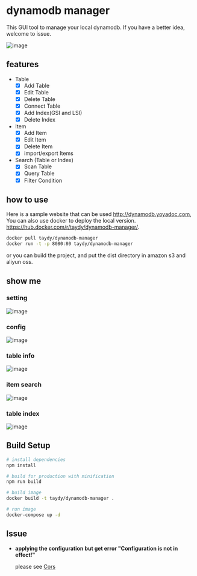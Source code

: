 # dynamodb manager

This GUI tool to manage your local dynamodb.
If you have a better idea, welcome to issue.

![image](https://github.com/YoyaTeam/images/blob/master/dynamodb-manager/dynamodb-manager.gif)

## features

* Table
  * [x] Add Table
  * [x] Edit Table
  * [x] Delete Table
  * [x] Connect Table
  * [x] Add Index(GSI and LSI)
  * [x] Delete Index
* Item
  * [x] Add Item
  * [x] Edit Item
  * [x] Delete Item
  * [x] import/export Items
* Search (Table or Index)
  * [x] Scan Table 
  * [x] Query Table 
  * [x] Filter Condition 

## how to use

Here is a sample website that can be used http://dynamodb.yoyadoc.com, 
You can also use docker to deploy the local version. https://hub.docker.com/r/taydy/dynamodb-manager/.
``` bash
docker pull taydy/dynamodb-manager
docker run -t -p 8080:80 taydy/dynamodb-manager
```
or you can build the project, and put the dist directory in amazon s3 and aliyun oss.

## show me
### setting
![image](http://image.yoyadoc.com/github/setting.png)

### config
![image](http://image.yoyadoc.com/github/config.png)

### table info
![image](http://image.yoyadoc.com/github/tableinfo.png)

### item search
![image](http://image.yoyadoc.com/github/item_search.png)

### table index
![image](http://image.yoyadoc.com/github/index.png)

## Build Setup

``` bash
# install dependencies
npm install

# build for production with minification
npm run build

# build image
docker build -t taydy/dynamodb-manager .

# run image
docker-compose up -d
```

## Issue
-  **applying the configuration but get error "Configuration is not in effect!"**

    please see [Cors](https://github.com/YoyaTeam/dynamodb-manager/issues/9) 
